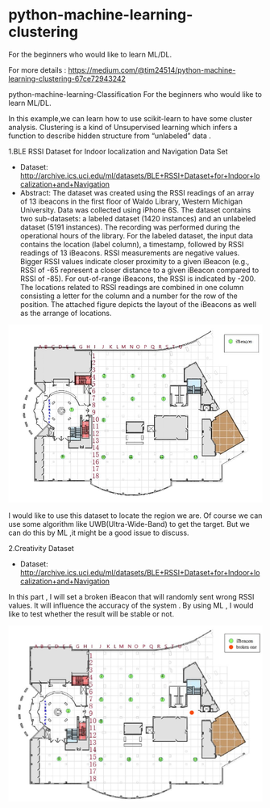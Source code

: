 # python-machine-learning-clustering
For the beginners who would like to learn ML/DL.

For more details : https://medium.com/@tim24514/python-machine-learning-clustering-67ce72943242

python-machine-learning-Classification
For the beginners who would like to learn ML/DL.

In this example,we can learn how to use scikit-learn to have some cluster analysis. Clustering is a kind of Unsupervised learning which infers a function to describe hidden structure from “unlabeled” data .

1.BLE RSSI Dataset for Indoor localization and Navigation Data Set 

* Dataset: http://archive.ics.uci.edu/ml/datasets/BLE+RSSI+Dataset+for+Indoor+localization+and+Navigation
* Abstract: The dataset was created using the RSSI readings of an array of 13 ibeacons in the first floor of Waldo Library, Western Michigan University. Data was collected using iPhone 6S. The dataset contains two sub-datasets: a labeled dataset (1420 instances) and an unlabeled dataset (5191 instances). The recording was performed during the operational hours of the library. For the labeled dataset, the input data contains the location (label column), a timestamp, followed by RSSI readings of 13 iBeacons. RSSI measurements are negative values. Bigger RSSI values indicate closer proximity to a given iBeacon (e.g., RSSI of -65 represent a closer distance to a given iBeacon compared to RSSI of -85). For out-of-range iBeacons, the RSSI is indicated by -200. The locations related to RSSI readings are combined in one column consisting a letter for the column and a number for the row of the position. The attached figure depicts the layout of the iBeacons as well as the arrange of locations. 

![Alt text](iBeacon_Layout.jpg)

I would like to use this dataset to locate the region we are. Of course we can use some algorithm like UWB(Ultra-Wide-Band) to get the target. But we can do this by ML ,it might be a good issue to discuss.

2.Creativity Dataset

* Dataset: http://archive.ics.uci.edu/ml/datasets/BLE+RSSI+Dataset+for+Indoor+localization+and+Navigation

In this part , I will set a broken iBeacon that will randomly sent wrong RSSI values. It will influence the accuracy of the system . By using ML , I would like to test whether the result will be stable or not.

![Alt text](new.jpg)
